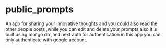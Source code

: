 # public_prompts
An app for sharing your innovative thoughts and you could also read the other people posts ,while you can edit and delete your prompts also it is built using mongo db ,and next auth for authentication in this app you can only authenticate with google account.
